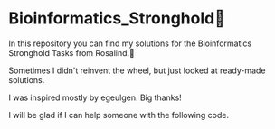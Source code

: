# Bioinformatics_Stronghold🏫
In this repository you can find my solutions for the Bioinformatics Stronghold Tasks from Rosalind.🧬

Sometimes I didn't reinvent the wheel, but just looked at ready-made solutions.

I was inspired mostly by egeulgen. Big thanks!

I will be glad if I can help someone with the following code.
